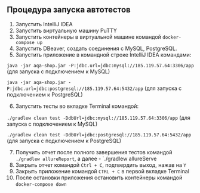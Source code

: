
## Процедура запуска автотестов ##

1. Запустить IntelliJ IDEA
2. Запустить виртуальную машину PuTTY
3. Запустить контейнеры в виртуальной машине командой `docker-compose up`
4. Запустить DBeaver, создать соединения с MySQL, PostgreSQL.
5. Запустить приложение в командной строке IntelliJ IDEA командами:

`java -jar aqa-shop.jar -P:jdbc.url=jdbc:mysql://185.119.57.64:3306/app` (для запуска с подключением к MySQL)

`java -jar aqa-shop.jar -P:jdbc.url=jdbc:postgresql://185.119.57.64:5432/app` (для запуска с подключением к PostgreSQL)

6. Запустить тесты во вкладке Terminal командой:

`./gradlew clean test -DdbUrl=jdbc:mysql://185.119.57.64:3306/app` (для запуска с подключением к MySQL)

`./gradlew clean test -DdbUrl=jdbc:postgresql://185.119.57.64:5432/app` (для запуска с подключением к PostgreSQL)

7. Получить отчет после полного завершения тестов командой `./gradlew allureReport`, а далее - `./gradlew allureServe
8. Закрыть отчет командой `Ctrl + C`, подтвердить выход, нажав на `Y`
9. Закрыть приложение командой `CTRL + C` в первой вкладке Terminal
10.  После остановки приложения остановить контейнеры командой `docker-compose down`
